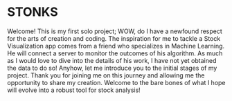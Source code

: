 # STONKS 

Welcome! This is my first solo project; WOW, do I have a newfound respect for the arts of creation and coding. The inspiration for me to tackle a Stock Visualization app comes from a friend who specializes in Machine Learning. He will connect a server to monitor the outcomes of his algorithm. As much as I would love to dive into the details of his work, I have not yet obtained the data to do so! Anyhow, let me introduce you to the initial stages of my project. Thank you for joining me on this journey and allowing me the opportunity to share my creation. Welcome to the bare bones of what I hope will evolve into a robust tool for stock analysis!

